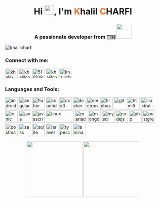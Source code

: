 <p align="center">
  <h1 align="center">Hi <img src="https://raw.githubusercontent.com/khalilcharfi/khalilcharfi/main/wave.gif" width="30" height="30">, I'm <span style="color:#FF6820">K</span>halil <span style="color:#FF6820">C</span>HARFI</h1>
  <h3 align="center">A passionate developer from 🇹🇳 <img src="https://github.com/khalilcharfi/khalilcharfi/blob/main/type.webp" width="48"></h3>
  <img src="https://komarev.com/ghpvc/?username=khalilcharfi&label=Profile%20views&color=0e75b6&style=flat" alt="khalilcharfi" />
</p>

<h3 align="left">Connect with me:</h3>
<p align="left">
     <a href="https://linkedin.com/in/khalil-charfi" target="_blank"><img src="https://cdn.jsdelivr.net/npm/simple-icons@9.19.0/icons/linkedin.svg" alt="khalil-charfi" height="30" width="40" /></a>
  <a href="https://twitter.com/khalilcharfi8" target="_blank"><img src="https://cdn.jsdelivr.net/npm/simple-icons@9.19.0/icons/x.svg" alt="khalilcharfi8" height="30" width="40" /></a>
  <a href="https://stackoverflow.com/users/5181098" target="_blank"><img src="https://cdn.jsdelivr.net/npm/simple-icons@9.19.0/icons/stackoverflow.svg" alt="5181098" height="30" width="40" /></a>
  <a href="https://www.behance.net/khalilcharfi" target="_blank"><img src="https://cdn.jsdelivr.net/npm/simple-icons@9.19.0/icons/behance.svg" alt="khalilcharfi" height="30" width="40" /></a>
  <a href="https://simpleicons.org/icons/googleplay.svg" target="blank"><img src="https://simpleicons.org/icons/googleplay.svg" alt="khalilcharfi" height="30" width="40" /></a>
</p>

<h3 align="left">Languages and Tools:</h3>
<p align="left">
  <a href="https://developer.android.com" target="_blank"><img src="https://www.vectorlogo.zone/logos/android/android-official.svg" alt="android" width="40" height="40"/></a>
  <a href="https://angular.io" target="_blank"><img src="https://www.vectorlogo.zone/logos/angular/angular-icon.svg" alt="angularjs" width="40" height="40"/></a>
  <a href="https://flutter.dev/" target="_blank"><img src="https://www.vectorlogo.zone/logos/flutterio/flutterio-icon.svg" alt="flutter" width="40" height="40"/></a>
  <a href="https://couchdb.apache.org/" target="_blank"><img src="https://www.vectorlogo.zone/logos/apache_couchdb/apache_couchdb-icon.svg" alt="couchdb" width="40" height="40"/></a>
  <a href="https://www.w3schools.com/css/" target="_blank"><img src="https://www.vectorlogo.zone/logos/netlifyapp_watercss/netlifyapp_watercss-ar21.svg" alt="css3" width="40" height="40"/></a>
  <a href="https://www.docker.com/" target="_blank"><img src="https://www.vectorlogo.zone/logos/docker/docker-icon.svg" alt="docker" width="40" height="40"/></a>
  <a href="https://www.electronjs.org" target="_blank"><img src="https://www.vectorlogo.zone/logos/electronjs/electronjs-icon.svg" alt="electron" width="40" height="40"/></a>
  <a href="https://firebase.google.com/" target="_blank"><img src="https://www.vectorlogo.zone/logos/firebase/firebase-icon.svg" alt="firebase" width="40" height="40"/></a>
  <a href="https://git-scm.com/" target="_blank"><img src="https://www.vectorlogo.zone/logos/git-scm/git-scm-icon.svg" alt="git" width="40" height="40"/></a>
  <a href="https://www.w3.org/html/" target="_blank"><img src="https://www.vectorlogo.zone/logos/w3_html5/w3_html5-icon.svg" alt="html5" width="40" height="40"/></a>
  <a href="https://www.adobe.com/in/products/illustrator.html" target="_blank"><img src="https://www.vectorlogo.zone/logos/adobe_illustrator/adobe_illustrator-icon.svg" alt="illustrator" width="40" height="40"/></a>
  <a href="https://ionicframework.com" target="_blank"><img src="https://upload.wikimedia.org/wikipedia/commons/d/d1/Ionic_Logo.svg" alt="ionic" width="40" height="40"/></a>
  <a href="https://www.java.com" target="_blank"><img src="https://www.vectorlogo.zone/logos/java/java-vertical.svg" alt="java" width="40" height="40"/></a>
  <a href="https://developer.mozilla.org/en-US/docs/Web/JavaScript" target="_blank"><img src="https://www.vectorlogo.zone/logos/javascript/javascript-vertical.svg" alt="javascript" width="40" height="40"/></a>
  <a href="https://www.linux.org/" target="_blank"><img src="https://www.vectorlogo.zone/logos/linux/linux-ar21.svg" alt="linux" width="90" height="40"/></a>
  <a href="https://mariadb.org/" target="_blank"><img src="https://www.vectorlogo.zone/logos/mariadb/mariadb-icon.svg" alt="mariadb" width="40" height="40"/></a>
  <a href="https://www.mongodb.com/" target="_blank"><img src="https://www.vectorlogo.zone/logos/mongodb/mongodb-icon.svg" alt="mongodb" width="40" height="40"/></a>
  <a href="https://www.mysql.com/" target="_blank"><img src="https://www.vectorlogo.zone/logos/mysql/mysql-official.svg" alt="mysql" width="40" height="40"/></a>
  <a href="https://nodejs.org" target="_blank"><img src="https://www.vectorlogo.zone/logos/nodejs/nodejs-icon.svg" alt="nodejs" width="40" height="40"/></a>
  <a href="https://www.php.net" target="_blank"><img src="https://www.vectorlogo.zone/logos/php/php-icon.svg" alt="php" width="40" height="40"/></a>
  <a href="https://www.postgresql.org" target="_blank"><img src="https://www.vectorlogo.zone/logos/postgresql/postgresql-vertical.svg" alt="postgresql" width="40" height="40"/></a>
  <a href="https://postman.com" target="_blank"><img src="https://www.vectorlogo.zone/logos/getpostman/getpostman-icon.svg" alt="postman" width="40" height="40"/></a>
  <a href="https://sass-lang.com" target="_blank"><img src="https://www.vectorlogo.zone/logos/sass-lang/sass-lang-icon.svg" alt="sass" width="40" height="40"/></a>
  <a href="https://www.sqlite.org/" target="_blank"><img src="https://www.vectorlogo.zone/logos/sqlite/sqlite-icon.svg" alt="sqlite" width="40" height="40"/></a>
  <a href="https://www.typescriptlang.org/" target="_blank"><img src="https://www.vectorlogo.zone/logos/laravel/laravel-icon.svg" alt="laravel" width="40" height="40"/></a>
  <a href="https://ionicframework.com" target="_blank"><img src="https://www.vectorlogo.zone/logos/typescriptlang/typescriptlang-icon.svg" alt="typescript" width="40" height="40"/></a>
      <a href="https://getlaminas.org/" target="_blank"><img src="https://docs.laminas.dev/img/laminas-mvc-rgb.svg" alt="laminas" width="40" height="40"/></a>
</p>

<p align="center">
  <img height="180em" src="https://github-readme-stats.vercel.app/api?username=khalilcharfi&show_icons=true&hide_border=true" />
  <img height="180em" src="https://github-readme-stats.vercel.app/api/top-langs/?username=khalilcharfi&show_icons=true&hide_border=true&layout=compact&langs_count=8"/>
</p>
